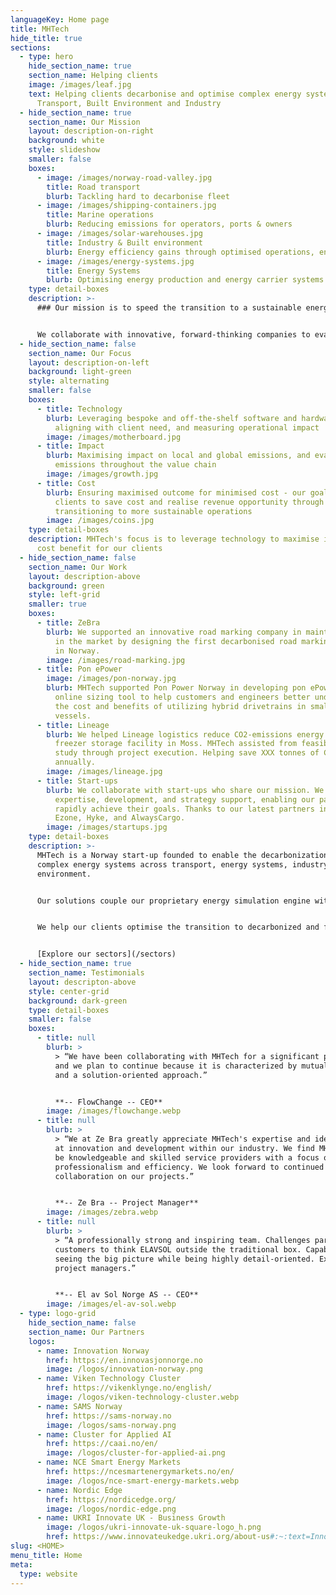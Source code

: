 ```yaml
---
languageKey: Home page
title: MHTech
hide_title: true
sections:
  - type: hero
    hide_section_name: true
    section_name: Helping clients
    image: /images/leaf.jpg
    text: Helping clients decarbonise and optimise complex energy systems across
      Transport, Built Environment and Industry
  - hide_section_name: true
    section_name: Our Mission
    layout: description-on-right
    background: white
    style: slideshow
    smaller: false
    boxes:
      - image: /images/norway-road-valley.jpg
        title: Road transport
        blurb: Tackling hard to decarbonise fleet
      - image: /images/shipping-containers.jpg
        title: Marine operations
        blurb: Reducing emissions for operators, ports & owners
      - image: /images/solar-warehouses.jpg
        title: Industry & Built environment
        blurb: Energy efficiency gains through optimised operations, energy and heat
      - image: /images/energy-systems.jpg
        title: Energy Systems
        blurb: Optimising energy production and energy carrier systems
    type: detail-boxes
    description: >-
      ### Our mission is to speed the transition to a sustainable energy system.


      We collaborate with innovative, forward-thinking companies to evaluate infrastructure and economics for transition to energy efficient and decarbonised solutions.
  - hide_section_name: false
    section_name: Our Focus
    layout: description-on-left
    background: light-green
    style: alternating
    smaller: false
    boxes:
      - title: Technology
        blurb: Leveraging bespoke and off-the-shelf software and hardware solutions,
          aligning with client need, and measuring operational impact
        image: /images/motherboard.jpg
      - title: Impact
        blurb: Maximising impact on local and global emissions, and evaluating impact on
          emissions throughout the value chain
        image: /images/growth.jpg
      - title: Cost
        blurb: Ensuring maximised outcome for minimised cost - our goal is to enable our
          clients to save cost and realise revenue opportunity through
          transitioning to more sustainable operations
        image: /images/coins.jpg
    type: detail-boxes
    description: MHTech's focus is to leverage technology to maximise impact and
      cost benefit for our clients
  - hide_section_name: false
    section_name: Our Work
    layout: description-above
    background: green
    style: left-grid
    smaller: true
    boxes:
      - title: ZeBra
        blurb: We supported an innovative road marking company in maintaining their lead
          in the market by designing the first decarbonised road marking vehicle
          in Norway.
        image: /images/road-marking.jpg
      - title: Pon ePower
        image: /images/pon-norway.jpg
        blurb: MHTech supported Pon Power Norway in developing pon ePower, an innovative
          online sizing tool to help customers and engineers better understand
          the cost and benefits of utilizing hybrid drivetrains in small
          vessels.
      - title: Lineage
        blurb: We helped Lineage logistics reduce CO2-emissions energy consumption for a
          freezer storage facility in Moss. MHTech assisted from feasibility
          study through project execution. Helping save XXX tonnes of CO2
          annually.
        image: /images/lineage.jpg
      - title: Start-ups
        blurb: We collaborate with start-ups who share our mission. We provide
          expertise, development, and strategy support, enabling our partners to
          rapidly achieve their goals. Thanks to our latest partners including
          Ezone, Hyke, and AlwaysCargo.
        image: /images/startups.jpg
    type: detail-boxes
    description: >-
      MHTech is a Norway start-up founded to enable the decarbonization of
      complex energy systems across transport, energy systems, industry & built
      environment.


      Our solutions couple our proprietary energy simulation engine with data analytics and engineering expertise.


      We help our clients optimise the transition to decarbonized and future-ready outcomes – minimising risk and unlocking revenue opportunity.


      [Explore our sectors](/sectors)
  - hide_section_name: true
    section_name: Testimonials
    layout: descripton-above
    style: center-grid
    background: dark-green
    type: detail-boxes
    smaller: false
    boxes:
      - title: null
        blurb: >
          > “We have been collaborating with MHTech for a significant period,
          and we plan to continue because it is characterized by mutual trust
          and a solution-oriented approach.”


          **-- FlowChange -- CEO**
        image: /images/flowchange.webp
      - title: null
        blurb: >
          > “We at Ze Bra greatly appreciate MHTech's expertise and ideas aimed
          at innovation and development within our industry. We find MHTech to
          be knowledgeable and skilled service providers with a focus on
          professionalism and efficiency. We look forward to continued
          collaboration on our projects.”


          **-- Ze Bra -- Project Manager**
        image: /images/zebra.webp
      - title: null
        blurb: >
          > “A professionally strong and inspiring team. Challenges partners and
          customers to think ELAVSOL outside the traditional box. Capable of
          seeing the big picture while being highly detail-oriented. Excellent
          project managers.”


          **-- El av Sol Norge AS -- CEO**
        image: /images/el-av-sol.webp
  - type: logo-grid
    hide_section_name: false
    section_name: Our Partners
    logos:
      - name: Innovation Norway
        href: https://en.innovasjonnorge.no
        image: /logos/innovation-norway.png
      - name: Viken Technology Cluster
        href: https://vikenklynge.no/english/
        image: /logos/viken-technology-cluster.webp
      - name: SAMS Norway
        href: https://sams-norway.no
        image: /logos/sams-norway.png
      - name: Cluster for Applied AI
        href: https://caai.no/en/
        image: /logos/cluster-for-applied-ai.png
      - name: NCE Smart Energy Markets
        href: https://ncesmartenergymarkets.no/en/
        image: /logos/nce-smart-energy-markets.webp
      - name: Nordic Edge
        href: https://nordicedge.org/
        image: /logos/nordic-edge.png
      - name: UKRI Innovate UK - Business Growth
        image: /logos/ukri-innovate-uk-square-logo_h.png
        href: https://www.innovateukedge.ukri.org/about-us#:~:text=Innovate%20UK%20Business%20Growth%20is,businesses%20that%20drive%20economic%20growth.
slug: <HOME>
menu_title: Home
meta:
  type: website
---
```

